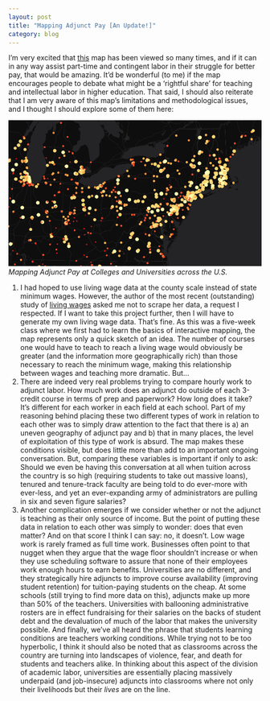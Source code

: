 ```yaml
---
layout: post
title: "Mapping Adjunct Pay [An Update!]"
category: blog
---
```

I’m very excited that [this](http://crisisofenclosure.com/category/longform/cartodb.html) map has been viewed so many times, and if it can in any way assist part-time and contingent labor in their struggle for better pay, that would be amazing. It’d be wonderful (to me) if the map encourages people to debate what might be a ‘rightful share’ for teaching and intellectual labor in higher education. That said, I should also reiterate that I am very aware of this map’s limitations and methodological issues, and I thought I should explore some of them here:

[![Adjunct map](/img/adjunctimage.png)](http://crisisofenclosure.com/category/longform/cartodb.html)
<cite>*Mapping Adjunct Pay at Colleges and Universities across the U.S.*</cite>

1. I had hoped to use living wage data at the county scale instead of state minimum wages. However, the author of the most recent (outstanding) study of [living wages](http://storymaps.esri.com/stories/2015/living-wage-map/) asked me not to scrape her data, a request I respected. If I want to take this project further, then I will have to generate my own living wage data. That’s fine. As this was a five-week class where we first had to learn the basics of interactive mapping, the map represents only a quick sketch of an idea. The number of courses one would have to teach to reach a living wage would obviously be greater (and the information more geographically rich) than those necessary to reach the minimum wage, making this relationship between wages and teaching more dramatic. But…
2. There are indeed very real problems trying to compare hourly work to adjunct labor. How much work does an adjunct do outside of each 3-credit course in terms of prep and paperwork? How long does it take? It’s different for each worker in each field at each school. Part of my reasoning behind placing these two different types of work in relation to each other was to simply draw attention to the fact that there is a) an uneven geography of adjunct pay and b) that in many places, the level of exploitation of this type of work is absurd. The map makes these conditions visible, but does little more than add to an important ongoing conversation.
But, comparing these variables is important if only to ask: Should we even be having this conversation at all when tuition across the country is so high (requiring students to take out massive loans), tenured and tenure-track faculty are being told to do ever-more with ever-less, and yet an ever-expanding army of administrators are pulling in six and seven figure salaries?
3. Another complication emerges if we consider whether or not the adjunct is teaching as their only source of income. But the point of putting these data in relation to each other was simply to wonder: does that even matter? And on that score I think I can say: no, it doesn’t. Low wage work is rarely framed as full time work. Businesses often point to that nugget when they argue that the wage floor shouldn’t increase or when they use scheduling software to assure that none of their employees work enough hours to earn benefits. Universities are no different, and they strategically hire adjuncts to improve course availability (improving student retention) for tuition-paying students on the cheap. At some schools (still trying to find more data on this), adjuncts make up more than 50% of the teachers. Universities with ballooning administrative rosters are in effect fundraising for their salaries on the backs of student debt and the devaluation of much of the labor that makes the university possible.
And finally, we’ve all heard the phrase that students learning conditions are teachers working conditions. While trying not to be too hyperbolic, I think it should also be noted that as classrooms across the country are turning into landscapes of violence, fear, and death for students and teachers alike.  In thinking about this aspect of the division of academic labor, universities are essentially placing massively underpaid (and job-insecure) adjuncts into classrooms where not only their livelihoods but their *lives* are on the line.
